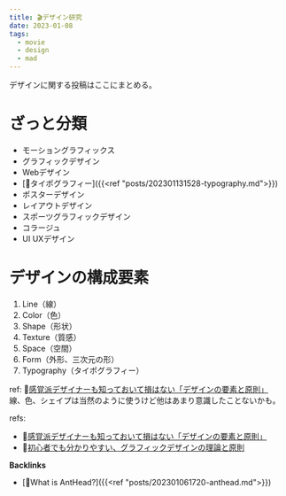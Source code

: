 ```yaml
---
title: 🎬デザイン研究
date: 2023-01-08
tags:
  - movie
  - design
  - mad
---
```


デザインに関する投稿はここにまとめる。  

# ざっと分類
- モーショングラフィックス
- グラフィックデザイン
- Webデザイン
- [📝タイポグラフィー]({{<ref "posts/202301131528-typography.md">}})
- ポスターデザイン
- レイアウトデザイン
- スポーツグラフィックデザイン
- コラージュ
- UI UXデザイン

# デザインの構成要素
1. Line（線）  
2. Color（色）  
3. Shape（形状）  
4. Texture（質感）  
5. Space（空間）  
6. Form（外形、三次元の形）  
7. Typography（タイポグラフィー）  

ref: 📝[感覚派デザイナーも知っておいて損はない「デザインの要素と原則」](https://webnaut.jp/design/620.html)  
線、色、シェイプは当然のように使うけど他はあまり意識したことないかも。  


refs:
- 📝[感覚派デザイナーも知っておいて損はない「デザインの要素と原則」](https://webnaut.jp/design/620.html)  
- 📝[初心者でも分かりやすい、グラフィックデザインの理論と原則](https://asobo-design.com/nex/blog-901-23034.html)

**Backlinks**
- [🐜What is AntHead?]({{<ref "posts/202301061720-anthead.md">}})